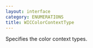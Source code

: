 ```yaml
---
layout: interface
category: ENUMERATIONS
title: WICColorContextType
---
```


Specifies the color context types.
